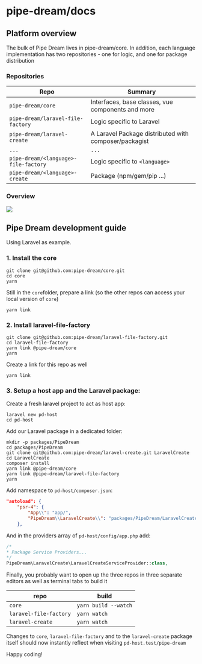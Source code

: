 # pipe-dream/docs

## Platform overview
The bulk of Pipe Dream lives in pipe-dream/core. In addition, each language implementation has two repositories - one for logic, and one for package distribution

### Repositories 
| Repo  | Summary |
| ------------- | ------------- |
| `pipe-dream/core`  | Interfaces, base classes, vue components and more  |
| `pipe-dream/laravel-file-factory`  | Logic specific to Laravel  |
| `pipe-dream/laravel-create` | A Laravel Package distributed with composer/packagist   |
| `...` | `...`   |
| `pipe-dream/<language>-file-factory` | Logic specific to `<language>`   |
| `pipe-dream/<language>-create` | Package (npm/gem/pip ...)   |

### Overview
<a href="https://www.lucidchart.com/documents/edit/e228254d-6c72-43ba-9bf2-0cd81be2cce6/0?beaconFlowId=CF13F2391D43F2E2" target="_blank">
    <img src="https://user-images.githubusercontent.com/3457668/63221673-b52a0680-c19c-11e9-946e-d0fe8cd85e10.png">
</a>

## Pipe Dream development guide
Using Laravel as example.

### 1. Install the core
```
git clone git@github.com:pipe-dream/core.git
cd core
yarn
```
Still in the `core`folder, prepare a link (so the other repos can access your local version of `core`)
```
yarn link
```

### 2. Install laravel-file-factory
```
git clone git@github.com:pipe-dream/laravel-file-factory.git
cd laravel-file-factory
yarn link @pipe-dream/core
yarn
```
Create a link for this repo as well
```
yarn link
```

### 3. Setup a host app and the Laravel package:
Create a fresh laravel project to act as host app:
```
laravel new pd-host
cd pd-host
```
Add our Laravel package in a dedicated folder:
```
mkdir -p packages/PipeDream
cd packages/PipeDream
git clone git@github.com:pipe-dream/laravel-create.git LaravelCreate
cd LaravelCreate
composer install
yarn link @pipe-dream/core
yarn link @pipe-dream/laravel-file-factory
yarn
```
Add namespace to `pd-host/composer.json`:
```json
"autoload": {
    "psr-4": {
        "App\\": "app/",
        "PipeDream\\LaravelCreate\\": "packages/PipeDream/LaravelCreate/src"
    },
```
And in the providers array of `pd-host/config/app.php` add:
```php
/*
* Package Service Providers...
*/
PipeDream\LaravelCreate\LaravelCreateServiceProvider::class,
```

Finally, you probably want to open up the three repos in three separate editors as well as terminal tabs to build it

| repo  | build |
| ------------- | ------------- |
| `core`  | `yarn build --watch`  |
| `laravel-file-factory`  | `yarn watch`  |
| `laravel-create`  | `yarn watch`  |

Changes to `core`, `laravel-file-factory` and to the `laravel-create` package itself should now instantly reflect when visiting `pd-host.test/pipe-dream`

Happy coding!
